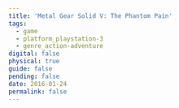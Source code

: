 ```yaml
---
title: 'Metal Gear Solid V: The Phantom Pain'
tags:
  - game
  - platform_playstation-3
  - genre_action-adventure
digital: false
physical: true
guide: false
pending: false
date: 2016-01-24
permalink: false
---
```


